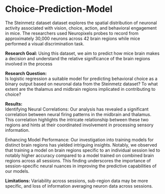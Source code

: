# Choice-Prediction-Model
The Steinmetz dataset dataset explores the spatial distribution of neuronal activity associated with vision, choice, action, and behavioral engagement in mice. The researchers used Neuropixels probes to record from approximately 30,000 neurons across 42 brain regions while mice performed a visual discrimination task.

**Research Goal:**
Using this dataset, we aim to predict how mice brain makes a decision and understand the relative significance of the brain regions involved in the process 

**Research Question:**\
Is logistic regression a suitable model for predicting behavioral choice as a binary output based on neuronal data from the Steinmetz dataset? To what extent are the thalamus and midbrain regions implicated in contributing to choice?

**Results:**\
Identifying Neural Correlations: Our analysis has revealed a significant correlation between neural firing patterns in the midbrain and thalamus. This correlation highlights the intricate relationship between these two regions and hints at their coordinated involvement in processing sensory information.

Enhancing Model Performance: Our investigation into training models for distinct brain regions has yielded intriguing insights. Notably, we observed that training a model on brain regions specific to an individual session led to notably higher accuracy compared to a model trained on combined brain regions across all sessions. This finding underscores the importance of session-specific neural nuances in improving the predictive capabilities of our models.

**Limitations:**
Variability across sessions, sub-region data may be more specific, and loss of information averaging neuron data across sessions. 
